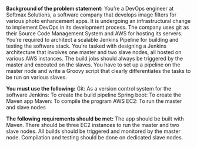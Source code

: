 **Background of the problem statement:**
You’re a DevOps engineer at Softmax Solutions, a software company that develops image filters for various photo enhancement apps. It is undergoing an infrastructural change to implement DevOps in its development process. The company uses git as their Source Code Management System and AWS for hosting its servers. You’re required to architect a scalable Jenkins Pipeline for building and testing the software stack. You’re tasked with designing a Jenkins architecture that involves one master and two slave nodes, all hosted on various AWS instances. The build jobs should always be triggered by the master and executed on the slaves. You have to set up a pipeline on the master node and write a Groovy script that clearly differentiates the tasks to be run on various slaves.


**You must use the following:**
Git: As a version control system for the software
Jenkins: To create the build pipeline
Spring boot: To create the Maven app
Maven: To compile the program
AWS EC2: To run the master and slave nodes
 
**The following requirements should be met:**
The app should be built with Maven.
There should be three EC2 instances to run the master and two slave nodes.
All builds should be triggered and monitored by the master node.
Compilation and testing should be done on dedicated slave nodes.
